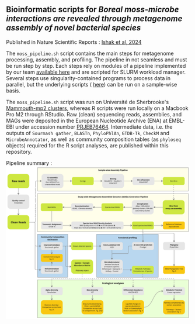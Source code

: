 ## Bioinformatic scripts for _Boreal moss-microbe interactions are revealed through metagenome assembly of novel bacterial species_

Published in Nature Scientific Reports : [Ishak et al, 2024](https://www.nature.com/articles/s41598-024-73045-z)

The `moss_pipeline.sh` script contains the main steps for metagenome processing, assembly, and profiling. The pipeline in not seamless and must be run step by step. Each steps rely on modules of a pipeline implemented by our team [available here](https://github.com/jflucier/ILL_pipelines) and are scripted for SLURM workload manager. Several steps use singularity-contained programs to process data in parallel, but the underlying scripts ( [here](https://github.com/jflucier/ILL_pipelines/tree/main/scripts)) can be run on a sample-wise basis.

The `moss_pipeline.sh` script was run on Université de Sherbrooke's [Mammouth-mp2 clusters](https://docs.alliancecan.ca/wiki/Mp2/en), whereas R scripts were run locally on a Macbook Pro M2 through RStudio. Raw (clean) sequencing reads, assemblies, and MAGs were deposited in the European Nucleotide Archive (ENA) at EMBL-EBI under accession number [PRJEB76464](https://www.ebi.ac.uk/ena/browser/view/PRJEB76464). Intermediate data, i.e. the outputs of `Sourmash gather`, `BLASTn`, `PhyloPhlAn`, `GTDB-Tk`, `CheckM` and `MicrobeAnnotator`, as well as community composition tables (as `phyloseq` objects) required for the R script analyses, are published within this repository.

Pipeline summary :
![alt text](https://github.com/jorondo1/borealMoss/blob/main/out/Boreal_Moss_WF.jpg)

